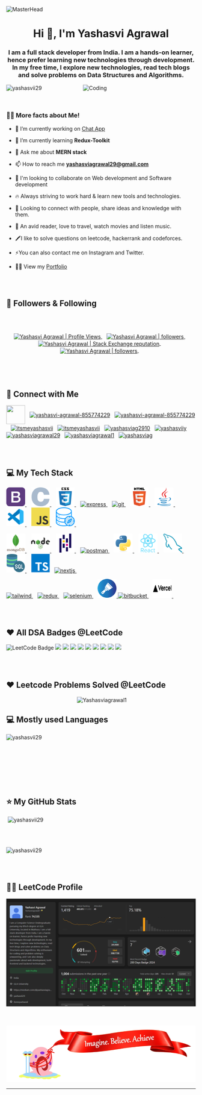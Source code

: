 ![MasterHead](https://www.teahub.io/photos/full/22-221879_-net-full-stack-developer.jpg)

<h1 align="center">Hi 👋, I'm Yashasvi Agrawal</h1>

<h3 align="center">I am a full stack developer from India. I am a hands-on learner, hence prefer learning new technologies through development. In my free time, I explore new technologies, read tech blogs and solve problems on Data Structures and Algorithms.</h3>
<img align="right" alt="Coding" width="300" src="https://www.bing.com/th/id/OGC.c083e37550eb4dbe629dcad0cdd52532?pid=1.7&rurl=https%3a%2f%2fmedia.giphy.com%2fmedia%2flP8xu5t2DLGG045H8F%2fgiphy.gif&ehk=k9%2falnrYPPZDLdnVWur7rb3F8a6SbXByEWWR7m1NwQQ%3d"

<p align="left"> <img src="https://komarev.com/ghpvc/?username=yashasvii29&label=Profile%20views&color=0e75b6&style=flat" alt="yashasvii29" /> </p>

<p align="left"> <a href="https://twitter.com/" target="blank"><img src="https://img.shields.io/twitter/follow/?logo=twitter&style=for-the-badge" alt="" /></a> </p>

### 🙋‍♂️ More facts about Me!

- 🔭 I’m currently working on [Chat App](https://github.com/yashasvii29/Chat-App)

- 🌱 I’m currently learning **Redux-Toolkit**

- 💬 Ask me about **MERN stack**

- 📫 How to reach me **yashasviagrawal29@gmail.com**

- 🤝  I'm looking to collaborate on Web development and Software development

- 🔥 Always striving to work hard & learn new tools and technologies.
  
- 👯 Looking to connect with people, share ideas and knowledge with them.
  
- 📕 An avid reader, love to travel, watch movies and listen music.

- 🖍I like to solve questions on leetcode, hackerrank and codeforces.

- ⚡You can also contact me on Instagram and Twitter.

- 🙋‍♂️ View my [Portfolio](https://github.com/yashasvii29/Portfolio)

<br/>
<br/>

## :handshake: Followers & Following

<br/>
<br/>

<p align="center" width="100%">
  <a href="https://github.com/yashasvii29?tab=ProfileViews" target="_blank">
    <img align="center" alt="Yashasvi Agrawal | Profile Views" width="150px" height="30px" src="https://komarev.com/ghpvc/?username=yashasvii29&label=Profile%20Views&color=0e75b6&style=flat" alt="profile views" /> </a> &nbsp;&nbsp;
  <a href="https://github.com/yashasvii29?tab=followers" target="_blank">
    <img align="center" alt="Yashasvi Agrawal | followers" width="150px" height="30px" src="https://img.shields.io/github/followers/yashasvii29?label=Followers&style=social" /> </a> &nbsp;&nbsp;
<!--   <a href="https://github.com/ThiroshMadhusha?tab=Stars" target="_blank">
    <img align="center" alt="Thirosh Madhusha | Stars" width="140px" src="https://custom-icon-badges.herokuapp.com/github/stars/ThiroshMadhusha?color=e67e22&style=for-the-badge&labelColor=2c3e50&logo=star"/> </a> &nbsp;&nbsp; -->
  <a href="https://stackoverflow.com/users/25172146/yashasvi-agrawal">
    <img align="center" alt="Yashasvi Agrawal | Stack Exchange reputation" width="150px" height="30px" src="https://img.shields.io/stackexchange/stackoverflow/r/25172146?color=orange&label=Reputation&logo=stackoverflow"> </a> &nbsp;&nbsp
    <a href="https://github.com/yashasvii29?tab=stars" target="_blank">
    <img align="center" alt="Yashasvi Agrawal | followers" width="150px" height="30px" src="https://img.shields.io/github/stars/yashasvii29?label=Stars&style=social" /> </a> &nbsp;&nbsp;

</p>
<br/>

<br/>
<br/>

## :pushpin: Connect with Me

<p align="left">
<a href="https://api.whatsapp.com/send?phone=8958552672" target="_blank"><img align="center" src="https://upload.wikimedia.org/wikipedia/commons/thumb/5/5e/WhatsApp_icon.png/598px-WhatsApp_icon.png?20200503174721" height="50" width="50" /></a>&nbsp;&nbsp;
<a href="https://github.com/yashasvii29" target="blank"><img align="center" src="https://raw.githubusercontent.com/rahuldkjain/github-profile-readme-generator/master/src/images/icons/Social/github.svg" alt="yashasvi-agrawal-855774229" height="50" width="50" /></a>&nbsp;&nbsp;
<a href="https://linkedin.com/in/yashasvi-agrawal-855774229" target="blank"><img align="center" src="https://raw.githubusercontent.com/rahuldkjain/github-profile-readme-generator/master/src/images/icons/Social/linked-in-alt.svg" alt="yashasvi-agrawal-855774229" height="50" width="50" /></a>&nbsp;&nbsp;
<a href="https://instagram.com/itsmeyashasvii" target="blank"><img align="center" src="https://raw.githubusercontent.com/rahuldkjain/github-profile-readme-generator/master/src/images/icons/Social/instagram.svg" alt="itsmeyashasvii" height="50" width="50" /></a>&nbsp;&nbsp;
<a href="https://twitter.com/itsmeyashasvii" target="blank"><img align="center" src="https://toppng.com/public/uploads/preview/twitter-x-icon-logo-116902890413xbfexhf8l.webp" alt="itsmeyashasvii" height="50" width="50" /></a>&nbsp;&nbsp;
<a href="https://www.codechef.com/users/yashasviag2910" target="blank"><img align="center" src="https://th.bing.com/th?id=OIP.QY20f9mh9FiE9SDPyaQL1gHaC2&w=349&h=134&c=8&rs=1&qlt=90&o=6&dpr=1.3&pid=3.1&rm=2" alt="yashasviag2910" height="50" width="50"/></a>&nbsp;&nbsp;
<a href="https://www.hackerrank.com/yashasviiy" target="blank"><img align="center" src="https://raw.githubusercontent.com/rahuldkjain/github-profile-readme-generator/master/src/images/icons/Social/hackerrank.svg" alt="yashasviiy" height="50" width="50" /></a>&nbsp;&nbsp;
<a href="https://codeforces.com/profile/yashasviagrawal29" target="blank"><img align="center" src="https://raw.githubusercontent.com/rahuldkjain/github-profile-readme-generator/master/src/images/icons/Social/codeforces.svg" alt="yashasviagrawal29" height="50" width="50" /></a>&nbsp;&nbsp;
<a href="https://www.leetcode.com/yashasviagrawal1" target="blank"><img align="center" src="https://raw.githubusercontent.com/rahuldkjain/github-profile-readme-generator/master/src/images/icons/Social/leet-code.svg" alt="yashasviagrawal1" height="50" width="50" /></a>&nbsp;&nbsp;
<a href="https://auth.geeksforgeeks.org/user/yashasviag" target="blank"><img align="center" src="https://raw.githubusercontent.com/rahuldkjain/github-profile-readme-generator/master/src/images/icons/Social/geeks-for-geeks.svg" alt="yashasviag" height="50" width="50" /></a>&nbsp;&nbsp;
</p>

<br/>
<br/>

## :computer: My Tech Stack

<p align="left">
<a href="https://getbootstrap.com" target="_blank" rel="noreferrer"> <img src="bootstrap.png" alt="bootstrap"  height="50" width="50"/> </a>&nbsp;&nbsp;
<a href="https://www.cprogramming.com/" target="_blank" rel="noreferrer"> <img src="https://raw.githubusercontent.com/devicons/devicon/master/icons/c/c-original.svg" alt="c" height="50" width="50"/> </a>&nbsp;&nbsp;
<a href="https://www.w3schools.com/css/" target="_blank" rel="noreferrer"> <img src="https://raw.githubusercontent.com/devicons/devicon/master/icons/css3/css3-original-wordmark.svg" alt="css3" height="50" width="50"/> </a>&nbsp;&nbsp;
  <a href="https://expressjs.com" target="_blank" rel="noreferrer"> <img src="https://th.bing.com/th/id/OIP.k8bPwCfPvTntPP9SmC19dwAAAA?w=308&h=308&rs=1&pid=ImgDetMain" alt="express"  height="50" width="50" /> </a>&nbsp;&nbsp;
<a href="https://git-scm.com/" target="_blank" rel="noreferrer"> <img src="https://www.vectorlogo.zone/logos/git-scm/git-scm-icon.svg" alt="git"  height="50" width="50"/> </a> &nbsp;&nbsp;
<a href="https://www.w3.org/html/" target="_blank" rel="noreferrer"> <img src="https://raw.githubusercontent.com/devicons/devicon/master/icons/html5/html5-original-wordmark.svg" alt="html5"  height="50" width="50"/> </a> &nbsp;&nbsp;
<a href="https://www.java.com" target="_blank" rel="noreferrer"> <img src="https://raw.githubusercontent.com/devicons/devicon/master/icons/java/java-original.svg" alt="java"  height="50" width="50"/> </a>&nbsp;&nbsp;
<a href="https://vscode.com" target="_blank" rel="noreferrer"> <img src="icons8-visual-studio-code-48.png" alt="java"  height="50" width="50"/> </a>&nbsp;&nbsp;
<a href="https://developer.mozilla.org/en-US/docs/Web/JavaScript" target="_blank" rel="noreferrer"> <img src="https://raw.githubusercontent.com/devicons/devicon/master/icons/javascript/javascript-original.svg" alt="javascript"  height="50" width="50"/> </a>&nbsp;&nbsp;
<a href="https://compass.com" target="_blank" rel="noreferrer"> <img src="compass.png" alt="bootstrap"  height="50" width="50"/> </a>&nbsp;&nbsp;
<br/>
<br/>
<a href="https://www.mongodb.com/" target="_blank" rel="noreferrer"> <img src="https://raw.githubusercontent.com/devicons/devicon/master/icons/mongodb/mongodb-original-wordmark.svg" alt="mongodb"  height="50" width="50"/> </a> &nbsp;&nbsp;
<a href="https://nodejs.org" target="_blank" rel="noreferrer"> <img src="https://raw.githubusercontent.com/devicons/devicon/master/icons/nodejs/nodejs-original-wordmark.svg" alt="nodejs"  height="50" width="50"/> </a>&nbsp;&nbsp;
<a href="https://pandas.pydata.org/" target="_blank" rel="noreferrer"> <img src="https://raw.githubusercontent.com/devicons/devicon/2ae2a900d2f041da66e950e4d48052658d850630/icons/pandas/pandas-original.svg" alt="pandas"  height="50" width="50"/> </a>&nbsp;&nbsp;
<a href="https://postman.com" target="_blank" rel="noreferrer"> <img src="https://www.vectorlogo.zone/logos/getpostman/getpostman-icon.svg" alt="postman"  height="50" width="50" /> </a>&nbsp;&nbsp;
<a href="https://www.python.org" target="_blank" rel="noreferrer"> <img src="https://raw.githubusercontent.com/devicons/devicon/master/icons/python/python-original.svg" alt="python"  height="50" width="50"/> </a>&nbsp;&nbsp;
  <a href="https://reactjs.org/" target="_blank" rel="noreferrer"> <img src="https://raw.githubusercontent.com/devicons/devicon/master/icons/react/react-original-wordmark.svg" alt="react"  height="50" width="50"/> </a>&nbsp;&nbsp;
<a href="https://www.mysql.com" target="_blank" rel="noreferrer"> <img src="database.png" alt="bootstrap"  height="50" width="50"/> </a>&nbsp;&nbsp;
<a href="https://www.mysql.com" target="_blank" rel="noreferrer"> <img src="sql.png" alt="bootstrap"  height="50" width="50"/> </a>&nbsp;&nbsp;
<a href="https://www.typescriptlang.org/" target="_blank" rel="noreferrer"> 
<img src="https://raw.githubusercontent.com/devicons/devicon/master/icons/typescript/typescript-original.svg" alt="typescript" height="50" width="50"/></a>&nbsp;&nbsp;
<a href="https://nextjs.org/" target="_blank" rel="noreferrer"> 
  <img src="https://cdn.jsdelivr.net/gh/devicons/devicon/icons/nextjs/nextjs-original.svg" alt="nextjs" height="50" width="50"/> 
</a>&nbsp;&nbsp;





<!-- <a href="https://scikit-learn.org/" target="_blank" rel="noreferrer"> <img src="https://upload.wikimedia.org/wikipedia/commons/0/05/Scikit_learn_logo_small.svg" alt="scikit_learn" width="40" height="40"/> </a> -->
<!-- <a href="https://seaborn.pydata.org/" target="_blank" rel="noreferrer"> <img src="https://seaborn.pydata.org/_images/logo-mark-lightbg.svg" alt="seaborn" width="40" height="40"/> </a> -->
<a href="https://tailwindcss.com/" target="_blank" rel="noreferrer"> <img src="https://www.vectorlogo.zone/logos/tailwindcss/tailwindcss-icon.svg" alt="tailwind"  height="50" width="50"/> </a>&nbsp;&nbsp;
<a href="https://redux.js.org/" target="_blank" rel="noreferrer">
  <img src="https://raw.githubusercontent.com/reduxjs/redux/master/logo/logo.png" alt="redux"  height="50" width="50"/>
</a>&nbsp;&nbsp;
 <a href="https://www.selenium.dev/" target="_blank" rel="noreferrer">
  <img src="https://cdn.iconscout.com/icon/premium/png-256-thumb/selenium-2-570545.png" alt="selenium" height="50" width="50"/>
</a>&nbsp;&nbsp;
<a href="https://scrapy.org/" target="_blank" rel="noreferrer"> 
  <img src="paint-scraper.png" alt="scrapy" height="50" width="50"/> 
</a>
<a href="https://bitbucket.org/" target="_blank" rel="noreferrer"> 
  <img src="https://cdn.jsdelivr.net/gh/devicons/devicon/icons/bitbucket/bitbucket-original.svg" alt="bitbucket" height="50" width="50"/> 
</a>&nbsp;&nbsp;
<a href="https://vercel.com/" target="_blank" rel="noreferrer">
  <img src="Vercel-Logo.png" alt="vercel" height="50" width="50"/>
</a>&nbsp;&nbsp;





</p>

<br/>
<br/>

## :heart: All DSA Badges @LeetCode

![LeetCode Badge](https://assets.leetcode.com/static_assets/marketing/2024-365.gif)
<img src="https://assets.leetcode.com/static_assets/marketing/365.gif" width="65px"></img>
<img src="https://assets.leetcode.com/static_assets/marketing/2024-200.gif" width="60px"></img>
<img src="https://assets.leetcode.com/static_assets/public/images/badges/2024/gif/2024-06.gif" width="60px"></img>
<img src="https://assets.leetcode.com/static_assets/public/images/badges/2024/gif/2024-05.gif" width="60px"></img>
<img src="https://assets.leetcode.com/static_assets/marketing/2024-100.gif" width="60px"></img>
<img src="https://assets.leetcode.com/static_assets/marketing/2024-50.gif" width="60px"></img>
<img src="https://assets.leetcode.com/static_assets/marketing/2023-50.gif" width="60px"></img>
<img src="https://assets.leetcode.com/static_assets/marketing/2023-100.gif" width="60px"></img>
<img src="https://assets.leetcode.com/static_assets/marketing/2024-365.gif" width="60">


<br/>
<br/>

## :heart: Leetcode Problems Solved @LeetCode

  <p align="center">&nbsp;<img align="center" src="https://leetcard.jacoblin.cool/Yashasviagrawal1?theme=light,unicorn" alt="Yashasviagrawal1" width="500" height="300"/></p>

## :computer: Mostly used Languages

<p><img align="left" src="https://github-readme-stats.vercel.app/api/top-langs?username=yashasvii29&show_icons=true&locale=en&layout=compact&theme=react&hide_border=true&bg_color=0D1117" alt="yashasvii29" /></p>

<br/>
<br/>

<br/>
<br/>

<br/>
<br/>

<br/>
<br/>

## :star: My GitHub Stats

<p>&nbsp;<img align="center" src="https://github-readme-stats.vercel.app/api?username=yashasvii29&show_icons=true&theme=react&hide_border=true&bg_color=0D1117" alt="yashasvii29" /></p>

<br/>
<br/>

<p><img align="center" src="https://github-readme-streak-stats.herokuapp.com/?user=yashasvii29&theme=black-ice&hide_border=true&stroke=0000&background=060A0CD0" alt="yashasvii29" /></p>

<br/>
<br/>

## :technologist: LeetCode Profile

<p align="center">
<img src="Leetcode_cur_img.png" alt="LeetCode Profile Image" style=" height:500px width:1000px;">
</p>

<br/>
<br/>

<div align="center">
<img src="gary.png" alt="my no-div gary CSS art carrying a quote" style=" height:150px;">
</div>

<hr/>


